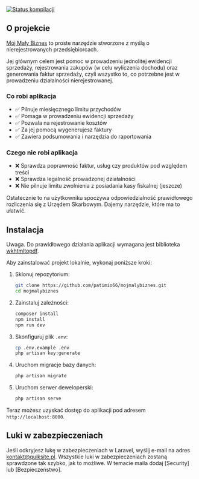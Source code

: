 <a href="https://github.com/patimio66/mojmalybiznes/actions"><img src="https://github.com/patimio66/mojmalybiznes/actions/workflows/laravel.yml/badge.svg" alt="Status kompilacji"></a>

## O projekcie

[Mój Mały Biznes](https://mojmalybiznes.pl) to proste narzędzie stworzone z myślą o nierejestrowanych przedsiębiorcach.

Jej głównym celem jest pomoc w prowadzeniu jednolitej ewidencji sprzedaży, rejestrowania zakupów (w celu wyliczenia dochodu) oraz generowania faktur sprzedaży, czyli wszystko to, co potrzebne jest w prowadzeniu działalności nierejestrowanej.

### Co robi aplikacja

-   ✅ Pilnuje miesięcznego limitu przychodów
-   ✅ Pomaga w prowadzeniu ewidencji sprzedaży
-   ✅ Pozwala na rejestrowanie kosztów
-   ✅ Za jej pomocą wygenerujesz faktury
-   ✅ Zawiera podsumowania i narzędzia do raportowania

### Czego nie robi aplikacja

-   ❌ Sprawdza poprawność faktur, usług czy produktów pod względem treści
-   ❌ Sprawdza legalność prowadzonej działalności
-   ❌ Nie pilnuje limitu zwolnienia z posiadania kasy fiskalnej (jeszcze)

Ostatecznie to na użytkowniku spoczywa odpowiedzialność prawidłowego rozliczenia się z Urzędem Skarbowym. Dajemy narzędzie, które ma to ułatwić.

## Instalacja

Uwaga. Do prawidłowego działania aplikacji wymagana jest biblioteka [wkhtmltopdf](https://wkhtmltopdf.org/downloads.html).

Aby zainstalować projekt lokalnie, wykonaj poniższe kroki:

1. Sklonuj repozytorium:

    ```sh
    git clone https://github.com/patimio66/mojmalybiznes.git
    cd mojmalybiznes
    ```

2. Zainstaluj zależności:

    ```sh
    composer install
    npm install
    npm run dev
    ```

3. Skonfiguruj plik `.env`:

    ```sh
    cp .env.example .env
    php artisan key:generate
    ```

4. Uruchom migracje bazy danych:

    ```sh
    php artisan migrate
    ```

5. Uruchom serwer deweloperski:
    ```sh
    php artisan serve
    ```

Teraz możesz uzyskać dostęp do aplikacji pod adresem `http://localhost:8000`.

## Luki w zabezpieczeniach

Jeśli odkryjesz lukę w zabezpieczeniach w Laravel, wyślij e-mail na adres [kontakt@quiksite.pl](mailto:kontakt@quiksite.pl). Wszystkie luki w zabezpieczeniach zostaną sprawdzone tak szybko, jak to możliwe. W temacie maila dodaj \[Security\] lub \[Bezpieczeństwo\].
